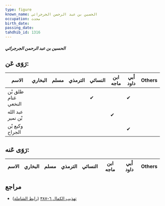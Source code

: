 ```yaml
---
type: figure
known_name: الحسين بن عبد الرحمن الجرجرائي
occupation: محدث
birth_date:
passing_date:
tahdhib_id: 1316
---
```

##### الحسين بن عبد الرحمن الجرجرائي

## رَوَى عَن:
| الاسم               | البخاري | مسلم | الترمذي | النسائي | ابن ماجه | أبي داود | Others |
| ------------------- | ------- | ---- | ------- | ------- | -------- | -------- | ------ |
| طلق بْن غنام النخعي |         |      |         | ✔       |          | ✔        |        |
| عبد الله بْن نمير   |         |      |         |         | ✔        |          |        |
| وكيع بْن الجراح     |         |      |         |         |          | ✔        |        |
## رَوَى عَنه:
| الاسم | البخاري | مسلم | الترمذي | النسائي | ابن ماجه | أبي داود | Others |
| ----- | ------- | ---- | ------- | ------- | -------- | -------- | ------ |
## مراجع
- [تهذيب الكمال ٦-٣٨٧](obsidian://open?vault=Tahdhib-al-Kamal&file=Figures/١٣١٦-الحسين%20بن%20عبد%20الرحمن%20الجرجرائي) ([رابط الشاملة](https://shamela.ws/book/3722/3051))